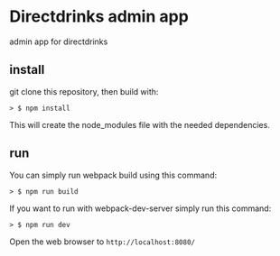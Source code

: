 # Directdrinks admin app
admin app for directdrinks

## install

git clone this repository, then build with:
```
> $ npm install
```

This will create the node_modules file with the needed dependencies.

## run

You can simply run webpack build using this command: 

```
> $ npm run build
```

If you want to run with webpack-dev-server simply run this command: 

```
> $ npm run dev
```

Open the web browser to `http://localhost:8080/`





